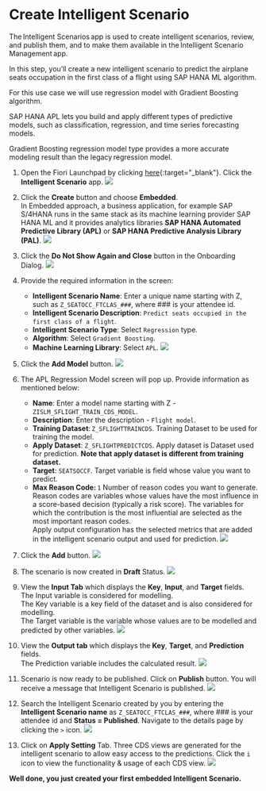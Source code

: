 # Create Intelligent Scenario

The Intelligent Scenarios app is used to create intelligent scenarios, review, and publish them, and to make them available in the Intelligent Scenario Management app.

In this step, you’ll create a new intelligent scenario to predict the airplane seats occupation in the first class of a flight using SAP HANA ML algorithm.

For this use case we will use regression model with Gradient Boosting algorithm.

SAP HANA APL lets you build and apply different types of predictive models, such as classification, regression, and time series forecasting models.

Gradient Boosting regression model type provides a more accurate modeling result than the legacy regression model.

1. Open the Fiori Launchpad by clicking [here](https://18.214.3.29:44301/sap/bc/ui5_ui5/ui2/ushell/shells/abap/FioriLaunchpad.html?sap-client=100&sap-language=EN#Shell-home){:target="\_blank"}. Click the **Intelligent Scenario** app.
   ![](../ISLM_with_SAPGenAI/images/IntelligentScenariosApp.png)

2. Click the **Create** button and choose **Embedded**.<br/>In Embedded approach, a business application, for example SAP S/4HANA runs in the same stack as its machine learning provider SAP HANA ML and it provides analytics libraries **SAP HANA Automated Predictive Library (APL)** or **SAP HANA Predictive Analysis Library (PAL)**.
   ![](./images/2.png)

3. Click the **Do Not Show Again and Close** button in the Onboarding Dialog.
   ![](./images/3.png)

4. Provide the required information in the screen:
   - **Intelligent Scenario Name**: Enter a unique name starting with Z, such as `Z_SEATOCC_FTCLAS_###`, where ### is your attendee id.
   - **Intelligent Scenario Description**: `Predict seats occupied in the first class of a flight`.
   - **Intelligent Scenario Type**: Select `Regression` type.
   - **Algorithm**: Select `Gradient Boosting`.
   - **Machine Learning Library**: Select `APL`.
   ![](./images/AddScenarioDetails.png)

5. Click the **Add Model** button.
   ![](./images/ClickAddModelButton.png)

6. The APL Regression Model screen will pop up. Provide information as mentioned below:
   - **Name**: Enter a model name starting with Z - `ZISLM_SFLIGHT_TRAIN_CDS_MODEL`.
   - **Description**: Enter the description - `Flight model`.
   - **Training Dataset**: `Z_SFLIGHTTRAINCDS`. Training Dataset to be used for training the model.
   - **Apply Dataset**: `Z_SFLIGHTPREDICTCDS`. Apply dataset is Dataset used for prediction. **Note that apply dataset is different from training dataset.**
   - **Target**: `SEATSOCCF`. Target variable is field whose value you want to predict.
   - **Max Reason Code:** `1` Number of reason codes you want to generate.<br/> Reason codes are variables whose values have the most influence in a score-based decision (typically a risk score). The variables for which the contribution is the most influential are selected as the most important reason codes.<br/> Apply output configuration has the selected metrics that are added in the intelligent scenario output and used for prediction.
   ![](./images/EnterModelDetails.png)

7. Click the **Add** button.
   ![](./images/ClickAddModelButtonInDialog.png)

8. The scenario is now created in **Draft** Status.
   ![](./images/ViewDraftScenario.png)

9. View the **Input Tab** which displays the **Key**, **Input**, and **Target** fields.<br/> The Input variable is considered for modelling.<br/> The Key variable is a key field of the dataset and is also considered for modelling.<br/> The Target variable is the variable whose values are to be modelled and predicted by other variables.
   ![](./images/ClickInputTab.png)

10. View the **Output tab** which displays the **Key**, **Target**, and **Prediction** fields.<br/> The Prediction variable includes the calculated result.
    ![](./images/ClickOutputTab.png)

11. Scenario is now ready to be published. Click on **Publish** button. You will receive a message that Intelligent Scenario is published.
    ![](./images/ClickPublishButton.png)

12. Search the Intelligent Scenario created by you by entering the **Intelligent Scenario name** as `Z_SEATOCC_FTCLAS_###`, where ### is your attendee id and **Status = Published**.
    Navigate to the details page by clicking the `>` icon.
    ![](./images/SearchScenario.png)

13. Click on **Apply Setting** Tab. Three CDS views are generated for the intelligent scenario to allow easy access to the predictions. Click the `i` icon to view the functionality & usage of each CDS view.
    ![](./images/ClickApplySettingsTab.png)

**Well done, you just created your first embedded Intelligent Scenario.**
